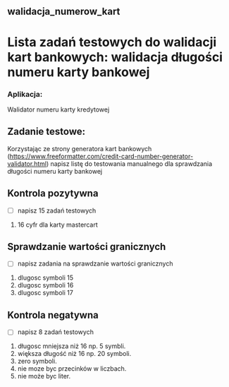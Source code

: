## walidacja_numerow_kart
# Lista zadań testowych do walidacji kart bankowych: walidacja długości numeru karty bankowej
### Aplikacja:
Walidator numeru karty kredytowej
## Zadanie testowe:
Korzystając ze strony generatora kart bankowych (https://www.freeformatter.com/credit-card-number-generator-validator.html) 
napisz listę do testowania manualnego dla sprawdzania długości numeru karty bankowej 

##  Kontrola pozytywna
- [ ] napisz 15 zadań testowych
 1. 16 cyfr dla karty mastercart
## Sprawdzanie wartości granicznych
  - [ ] napisz zadania na sprawdzanie wartości granicznych
1. dlugosc symboli 15
2. dlugosc symboli 16
3. dlugosc symboli 17
## Kontrola negatywna
 - [ ] napisz 8 zadań testowych
1. długosc mniejsza niż 16 np. 5 symbli.
2. większa długość niż 16 np. 20 symboli.
3. zero symboli.
4. nie moze byc przecinków w liczbach.
5. nie może byc liter.

